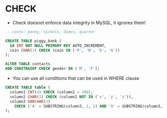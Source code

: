 # CHECK

- Check doesnot enforce data integrity in MySQL, it ignores them!

```sql
-- coins: penny, nickels, dimes, quarter

CREATE TABLE piggy_bank (
  id INT NOT NULL PRIMARY KEY AUTO_INCREMENT,
  coin CHAR(1) CHECK (coin IN ('P', 'N', 'D', 'Q'))
);
```


```sql
ALTER TABLE contacts
ADD CONSTRAINT CHECK gender IN ('M', 'F');
```

- You can use all conditions that can be used in WHERE clause

```sql
CREATE TABLE table (
  column1 INT(4) CHECK (column1 > 200),
  column2 CHAR(1) CHECK (column2 NOT IN ('x', 'y', 'z')),
  column3 VARCHAR(3)
    CHECK ('A' = SUBSTRING(column3, 1, 1) AND '9' = SUBSTRING(column3, 2, 1))
);
```
